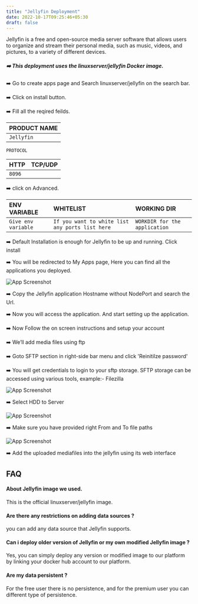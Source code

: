 ```yaml
---
title: "Jellyfin Deployment"
date: 2022-10-17T09:25:46+05:30
draft: false
---
```


Jellyfin is a free and open-source media server software that allows users to organize and stream their personal media, such as music, videos, and pictures, to a variety of different devices.

##### ➡️ This deployment uses the linuxserver/jellyfin Docker image.  

➡️ Go to create apps page and Search linuxserver/jellyfin on the search bar.

➡️ Click on install button.

➡️ Fill all the reqired feilds.

| PRODUCT NAME  |
| :--------     | 
| `Jellyfin`    |

`PROTOCOL`

| HTTP          | TCP/UDP       |
| :--------     | :--------     |
| `8096`     |               |

➡️ click on Advanced.

| ENV VARIABLE         |  WHITELIST                                                       |        WORKING DIR          |
| :---------           | :--------                                                        |:----------------------------| 
| `Give env variable`  | `If you want to white list any ports list here`                  |`WORKDIR for the application`|

➡️ Default Installation is enough for Jellyfin to be up and running. Click install

➡️ You will be redirected to My Apps page, Here you can find all the applications you deployed.

![App Screenshot](images/my-apps.png)

➡️ Copy the Jellyfin application Hostname without NodePort and search the Url. 

➡️ Now you will access the application. And start setting up the application.

➡️ Now Follow the on screen instructions and setup your account

➡️ We’ll add media files  using ftp

➡️ Goto SFTP section in right-side bar menu and click 'Reinitilze password'

➡️ You will get credentials to login to your sftp storage. SFTP storage can be accessed using various tools, example:- Filezilla

![App Screenshot](images/sftp-upload.png)

➡️ Select HDD to Server

![App Screenshot](images/select-hdd-to-server.png)

➡️ Make sure you have provided right From and To file paths

![App Screenshot](images/path.png)

➡️ Add the uploaded mediafiles into the jellyfin using its web interface

## FAQ

#### About Jellyfin image we used.

This is the official linuxserver/jellyfin image.

#### Are there any restrictions on adding data sources ? 

you can add any data source that Jellyfin supports.

#### Can i deploy older version of Jellyfin or my own modified Jellyfin image ?

Yes, you can simply deploy any version or modified image to our platform by linking your docker hub account to our platform.   

#### Are my data persistent ?

For the free user there is no persistence, and for the premium user you can different type of persistence.






